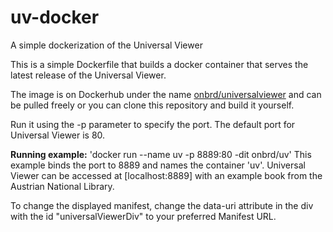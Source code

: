 # uv-docker
A simple dockerization of the Universal Viewer

This is a simple Dockerfile that builds a docker container that serves the latest release of the Universal Viewer.

The image is on Dockerhub under the name [onbrd/universalviewer](https://hub.docker.com/r/onbrd/universalviewer/) and can be pulled freely or you can clone this repository and build it yourself.

Run it using the -p parameter to specify the port. The default port for Universal Viewer is 80.

**Running example:** 'docker run --name uv -p 8889:80 -dit onbrd/uv'
This example binds the port to 8889 and names the container 'uv'. Universal Viewer can be accessed at [localhost:8889] with an example book from the Austrian National Library.

To change the displayed manifest, change the data-uri attribute in the div with the id "universalViewerDiv" to your preferred Manifest URL.